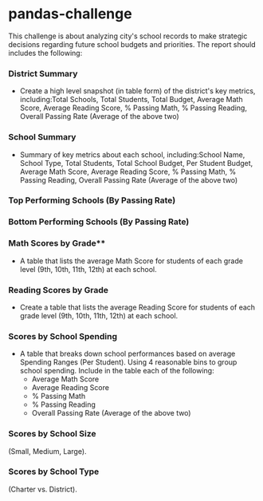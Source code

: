 # pandas-challenge
This challenge is about analyzing city's school records to make strategic decisions regarding future school budgets and priorities.
The report should includes the following:

### District Summary

* Create a high level snapshot (in table form) of the district's key metrics, including:Total Schools, Total Students, Total Budget, Average Math Score, Average Reading Score, % Passing Math, % Passing Reading, Overall Passing Rate (Average of the above two)

### School Summary

*  Summary of key metrics about each school, including:School Name, School Type, Total Students, Total School Budget, Per Student Budget, Average Math Score, Average Reading Score, % Passing Math, % Passing Reading, Overall Passing Rate (Average of the above two)

### Top Performing Schools (By Passing Rate)

### Bottom Performing Schools (By Passing Rate)

### Math Scores by Grade\*\*

* A table that lists the average Math Score for students of each grade level (9th, 10th, 11th, 12th) at each school.

### Reading Scores by Grade

* Create a table that lists the average Reading Score for students of each grade level (9th, 10th, 11th, 12th) at each school.

### Scores by School Spending

* A table that breaks down school performances based on average Spending Ranges (Per Student). Using 4 reasonable bins to group school spending. Include in the table each of the following:
  * Average Math Score
  * Average Reading Score
  * % Passing Math
  * % Passing Reading
  * Overall Passing Rate (Average of the above two)

### Scores by School Size
 (Small, Medium, Large).

### Scores by School Type
 (Charter vs. District).
